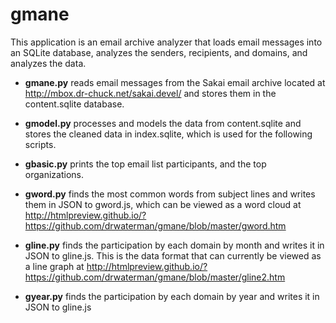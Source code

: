 # gmane
This application is an email archive analyzer that loads email messages into an SQLite database, analyzes the senders, recipients, and domains, and analyzes the data.

* **gmane.py** reads email messages from the Sakai email archive located at http://mbox.dr-chuck.net/sakai.devel/ and stores them in the content.sqlite database.

* **gmodel.py** processes and models the data from content.sqlite and stores the cleaned data in index.sqlite, which is used for the following scripts.

* **gbasic.py** prints the top email list participants, and the top organizations.

* **gword.py** finds the most common words from subject lines and writes them in JSON to gword.js, which can be viewed as a word cloud at http://htmlpreview.github.io/?https://github.com/drwaterman/gmane/blob/master/gword.htm

* **gline.py** finds the participation by each domain by month and writes it in JSON to gline.js. This is the data format that can currently be viewed as a line graph at http://htmlpreview.github.io/?https://github.com/drwaterman/gmane/blob/master/gline2.htm

* **gyear.py** finds the participation by each domain by year and writes it in JSON to gline.js

